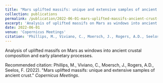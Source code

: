 ```yaml
---
title: "Mars uplifted massifs: unique and extensive samples of ancient crust"
collection: publications
permalink: /publication/2022-06-01-mars-uplifted-massifs-ancient-crust-2022
excerpt: 'Analysis of uplifted massifs on Mars as windows into ancient crustal composition and early planetary processes.'
date: 2022-06-01
venue: 'Copernicus Meetings'
citation: 'Phillips, M., Viviano, C., Moersch, J., Rogers, A.D., Seelos, F. (2022). &quot;Mars uplifted massifs: unique and extensive samples of ancient crust.&quot; <i>Copernicus Meetings</i>.'
---
```

Analysis of uplifted massifs on Mars as windows into ancient crustal composition and early planetary processes.

Recommended citation: Phillips, M., Viviano, C., Moersch, J., Rogers, A.D., Seelos, F. (2022). "Mars uplifted massifs: unique and extensive samples of ancient crust." <i>Copernicus Meetings</i>.